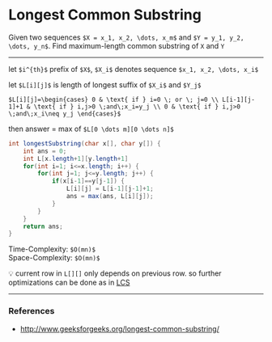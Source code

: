# Longest Common Substring

Given two sequences `$X = x_1, x_2, \dots, x_m$` and `$Y = y_1, y_2, \dots, y_n$`. Find maximum-length common substring of `X` and `Y`

---

let `$i^{th}$` prefix of `$X$`, `$X_i$` denotes sequence `$x_1, x_2, \dots, x_i$`

let `$L[i][j]$` is length of longest suffix of `$X_i$` and `$Y_j$`

`$L[i][j]=\begin{cases}
0 & \text{ if } i=0 \; or \; j=0 \\
L[i-1][j-1]+1 & \text{ if } i,j>0 \;and\;x_i=y_j \\
0 & \text{ if } i,j>0 \;and\;x_i\neq y_j
\end{cases}$`

then answer = max of `$L[0 \dots m][0 \dots n]$`

```java
int longestSubstring(char x[], char y[]) {
    int ans = 0;
    int L[x.length+1][y.length+1]
    for(int i=1; i<=x.length; i++) {
        for(int j=1; j<=y.length; j++) {
            if(x[i-1]==y[j-1]) {
                L[i][j] = L[i-1][j-1]+1;
                ans = max(ans, L[i][j]);
            }
        }
    }
    return ans;
}
```

Time-Complexity: `$O(mn)$`  
Space-Complexity: `$O(mn)$`

:bulb: current row in `L[][]` only depends on previous row. so further optimizations can be done as in [LCS](lcs.md)

---

### References

* <http://www.geeksforgeeks.org/longest-common-substring/>
